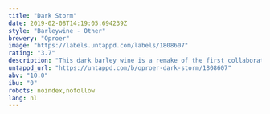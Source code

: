 ```yaml
---
title: "Dark Storm"
date: 2019-02-08T14:19:05.694239Z
style: "Barleywine - Other"
brewery: "Oproer"
image: "https://labels.untappd.com/labels/1808607"
rating: "3.7"
description: "This dark barley wine is a remake of the first collaboration between Oproer's founders: RUIG and Rooie Dop. Bittersweet and heavy, a hurricane of flavor."
untappd_url: "https://untappd.com/b/oproer-dark-storm/1808607"
abv: "10.0"
ibu: "0"
robots: noindex,nofollow
lang: nl
---
```

